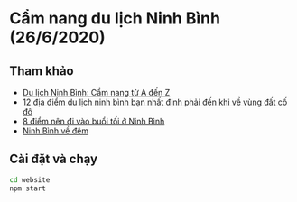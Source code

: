 # Cẩm nang du lịch Ninh Bình (26/6/2020)

## Tham khảo

- [Du lịch Ninh Bình: Cẩm nang từ A đến Z](https://www.ivivu.com/blog/2016/04/du-lich-ninh-binh-cam-nang-tu-a-den-z/)
- [12 địa điểm du lịch ninh bình bạn nhất định phải đến khi về vùng đất cố đô](http://hangmua.vn/12-dia-diem-du-lich-ninh-binh-ban-nhat-dinh-phai-den-khi-ve-vung-dat-co-do/)
- [8 điểm nên đi vào buổi tối ở Ninh Bình](https://lolivi.com/page/8-diem-nen-di-vao-buoi-toi-o-ninh-binh-1451)
- [Ninh Bình về đêm](https://cattour.vn/blog/ninh-binh-ve-dem-1820.html)


## Cài đặt và chạy

```sh
cd website
npm start
```

